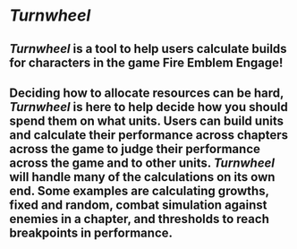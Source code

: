 <h1><i>Turnwheel</i></h1>
<h2><i>Turnwheel</i> is a tool to help users calculate builds for characters in the game Fire Emblem Engage!<h2>

Deciding how to allocate resources can be hard, <i>Turnwheel</i> is here to help decide how you should spend them on what units.
Users can build units and calculate their performance across chapters across the game to judge their performance across the game and to other units.
<i>Turnwheel</i> will handle many of the calculations on its own end. Some examples are calculating growths, fixed and random, combat simulation against enemies in a chapter, and thresholds to reach breakpoints in performance.
